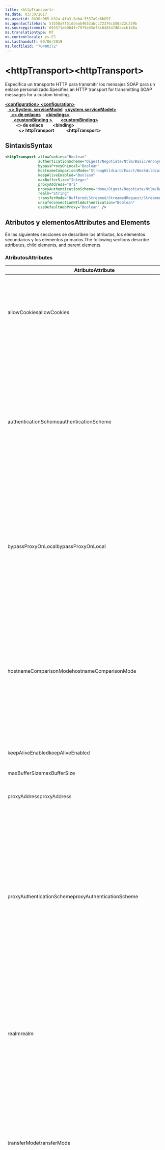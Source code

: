 ```yaml
---
title: <httpTransport>
ms.date: 03/30/2017
ms.assetid: 8b30c065-b32a-4fa3-8eb4-5537a9c6b897
ms.openlocfilehash: 51558a7f51ddeab4652abcc72376cb50a22c239b
ms.sourcegitcommit: 093571de904fc7979e85ef3c048547d0accb1d8a
ms.translationtype: MT
ms.contentlocale: es-ES
ms.lasthandoff: 09/06/2019
ms.locfileid: "70400372"
---
```

# <a name="httptransport"></a><span data-ttu-id="55513-101">\<httpTransport></span><span class="sxs-lookup"><span data-stu-id="55513-101">\<httpTransport></span></span>
<span data-ttu-id="55513-102">Especifica un transporte HTTP para transmitir los mensajes SOAP para un enlace personalizado.</span><span class="sxs-lookup"><span data-stu-id="55513-102">Specifies an HTTP transport for transmitting SOAP messages for a custom binding.</span></span>  
  
<span data-ttu-id="55513-103">[ **\<configuration>** ](../configuration-element.md)</span><span class="sxs-lookup"><span data-stu-id="55513-103">[**\<configuration>**](../configuration-element.md)</span></span>\
<span data-ttu-id="55513-104">&nbsp;&nbsp;[ **\<> System. serviceModel**](system-servicemodel.md)</span><span class="sxs-lookup"><span data-stu-id="55513-104">&nbsp;&nbsp;[**\<system.serviceModel>**](system-servicemodel.md)</span></span>\
<span data-ttu-id="55513-105">&nbsp;&nbsp;&nbsp;&nbsp;[ **\<> de enlaces**](bindings.md)</span><span class="sxs-lookup"><span data-stu-id="55513-105">&nbsp;&nbsp;&nbsp;&nbsp;[**\<bindings>**](bindings.md)</span></span>\
<span data-ttu-id="55513-106">&nbsp;&nbsp;&nbsp;&nbsp;&nbsp;&nbsp;[ **\<customBinding >** ](custombinding.md)</span><span class="sxs-lookup"><span data-stu-id="55513-106">&nbsp;&nbsp;&nbsp;&nbsp;&nbsp;&nbsp;[**\<customBinding>**](custombinding.md)</span></span>\
<span data-ttu-id="55513-107">&nbsp;&nbsp;&nbsp;&nbsp;&nbsp;&nbsp;&nbsp;&nbsp; **\<> de enlace**</span><span class="sxs-lookup"><span data-stu-id="55513-107">&nbsp;&nbsp;&nbsp;&nbsp;&nbsp;&nbsp;&nbsp;&nbsp;**\<binding>**</span></span>\
<span data-ttu-id="55513-108">&nbsp;&nbsp;&nbsp;&nbsp;&nbsp;&nbsp;&nbsp;&nbsp;&nbsp;&nbsp; **\<> httpTransport**</span><span class="sxs-lookup"><span data-stu-id="55513-108">&nbsp;&nbsp;&nbsp;&nbsp;&nbsp;&nbsp;&nbsp;&nbsp;&nbsp;&nbsp;**\<httpTransport>**</span></span>  
  
## <a name="syntax"></a><span data-ttu-id="55513-109">Sintaxis</span><span class="sxs-lookup"><span data-stu-id="55513-109">Syntax</span></span>  
  
```xml  
<httpTransport allowCookies="Boolean"
               authenticationScheme="Digest/Negotiate/Ntlm/Basic/Anonymous"
               bypassProxyOnLocal="Boolean"
               hostnameComparisonMode="StrongWildcard/Exact/WeakWildcard"
               keepAliveEnabled="Boolean"
               maxBufferSize="Integer"
               proxyAddress="Uri"
               proxyAuthenticationScheme="None/Digest/Negotiate/Ntlm/Basic/Anonymous"
               realm="String"
               transferMode="Buffered/Streamed/StreamedRequest/StreamedResponse"
               unsafeConnectionNtlmAuthentication="Boolean"
               useDefaultWebProxy="Boolean" />
```  
  
## <a name="attributes-and-elements"></a><span data-ttu-id="55513-110">Atributos y elementos</span><span class="sxs-lookup"><span data-stu-id="55513-110">Attributes and Elements</span></span>  
 <span data-ttu-id="55513-111">En las siguientes secciones se describen los atributos, los elementos secundarios y los elementos primarios.</span><span class="sxs-lookup"><span data-stu-id="55513-111">The following sections describe attributes, child elements, and parent elements.</span></span>  
  
### <a name="attributes"></a><span data-ttu-id="55513-112">Atributos</span><span class="sxs-lookup"><span data-stu-id="55513-112">Attributes</span></span>  
  
|<span data-ttu-id="55513-113">Atributo</span><span class="sxs-lookup"><span data-stu-id="55513-113">Attribute</span></span>|<span data-ttu-id="55513-114">DESCRIPCIÓN</span><span class="sxs-lookup"><span data-stu-id="55513-114">Description</span></span>|  
|---------------|-----------------|  
|<span data-ttu-id="55513-115">allowCookies</span><span class="sxs-lookup"><span data-stu-id="55513-115">allowCookies</span></span>|<span data-ttu-id="55513-116">Un valor booleano que especifica si el cliente acepta las cookies y las propaga en solicitudes futuras.</span><span class="sxs-lookup"><span data-stu-id="55513-116">A Boolean value that specifies whether the client accepts cookies and propagates them on future requests.</span></span> <span data-ttu-id="55513-117">El valor predeterminado es `false`.</span><span class="sxs-lookup"><span data-stu-id="55513-117">The default is `false`.</span></span><br /><br /> <span data-ttu-id="55513-118">Puede usar este atributo al interactuar con los servicios Web ASMX que utilizan cookies.</span><span class="sxs-lookup"><span data-stu-id="55513-118">You can use this attribute when you interact with ASMX Web services that use cookies.</span></span> <span data-ttu-id="55513-119">De esta manera, puede estar seguro de que las cookies devueltas del servidor se copian automáticamente en todas las solicitudes de cliente futuras para ese servicio.</span><span class="sxs-lookup"><span data-stu-id="55513-119">In this way, you can be sure that the cookies returned from the server are automatically copied to all future client requests for that service.</span></span>|  
|<span data-ttu-id="55513-120">authenticationScheme</span><span class="sxs-lookup"><span data-stu-id="55513-120">authenticationScheme</span></span>|<span data-ttu-id="55513-121">Especifica el protocolo utilizado para autenticar solicitudes de cliente que son procesadas por un agente de escucha HTTP.</span><span class="sxs-lookup"><span data-stu-id="55513-121">Specifies the protocol used to authenticate client requests being processed by an HTTP listener.</span></span> <span data-ttu-id="55513-122">Los valores válidos son los siguientes:</span><span class="sxs-lookup"><span data-stu-id="55513-122">Valid values include the following:</span></span><br /><br /> <span data-ttu-id="55513-123">Comprobación Especifica la autenticación implícita.</span><span class="sxs-lookup"><span data-stu-id="55513-123">-   Digest: Specifies digest authentication.</span></span><br /><span data-ttu-id="55513-124">Busca Negocia con el cliente para determinar el esquema de autenticación.</span><span class="sxs-lookup"><span data-stu-id="55513-124">-   Negotiate: Negotiates with the client to determine the authentication scheme.</span></span> <span data-ttu-id="55513-125">Si cliente y el servidor son compatibles con Kerberos, se utiliza; de lo contrario, se utiliza NTLM.</span><span class="sxs-lookup"><span data-stu-id="55513-125">If both client and server support Kerberos, it is used; otherwise, NTLM is used.</span></span><br /><span data-ttu-id="55513-126">NTLM Especifica la autenticación de NTLM.</span><span class="sxs-lookup"><span data-stu-id="55513-126">-   Ntlm: Specifies NTLM authentication.</span></span><br /><span data-ttu-id="55513-127">Fundamentales Especifica la autenticación básica.</span><span class="sxs-lookup"><span data-stu-id="55513-127">-   Basic: Specifies basic authentication.</span></span><br /><span data-ttu-id="55513-128">Anonymous Especifica la autenticación anónima.</span><span class="sxs-lookup"><span data-stu-id="55513-128">-   Anonymous: Specifies anonymous authentication.</span></span><br /><br /> <span data-ttu-id="55513-129">El valor predeterminado es Anonymous.</span><span class="sxs-lookup"><span data-stu-id="55513-129">The default is Anonymous.</span></span> <span data-ttu-id="55513-130">Este atributo es del tipo <xref:System.Net.AuthenticationSchemes>.</span><span class="sxs-lookup"><span data-stu-id="55513-130">This attribute is of type <xref:System.Net.AuthenticationSchemes>.</span></span> <span data-ttu-id="55513-131">Se puede establecer este atributo sólo una vez.</span><span class="sxs-lookup"><span data-stu-id="55513-131">This attribute can only be set once.</span></span>|  
|<span data-ttu-id="55513-132">bypassProxyOnLocal</span><span class="sxs-lookup"><span data-stu-id="55513-132">bypassProxyOnLocal</span></span>|<span data-ttu-id="55513-133">Valor de tipo booleano que indica si se omitirá el servidor proxy para las direcciones locales.</span><span class="sxs-lookup"><span data-stu-id="55513-133">A Boolean value that indicates whether to bypass the proxy server for local addresses.</span></span> <span data-ttu-id="55513-134">El valor predeterminado es `false`.</span><span class="sxs-lookup"><span data-stu-id="55513-134">The default is `false`.</span></span><br /><br /> <span data-ttu-id="55513-135">Una dirección local es la que está en la LAN local o intranet.</span><span class="sxs-lookup"><span data-stu-id="55513-135">A local address is one that is on the local LAN or intranet.</span></span><br /><br /> <span data-ttu-id="55513-136">Windows Communication Foundation (WCF) siempre omite el proxy si la dirección de servicio comienza con `http://localhost`.</span><span class="sxs-lookup"><span data-stu-id="55513-136">Windows Communication Foundation (WCF) always ignores the proxy if the service address begins with `http://localhost`.</span></span><br /><br /> <span data-ttu-id="55513-137">Debería utilizar el nombre del host en lugar del localhost si desea que los clientes pasen por un proxy al comunicarse con los servicios en el mismo equipo.</span><span class="sxs-lookup"><span data-stu-id="55513-137">You should use the host name rather than localhost if you want clients to go through a proxy when talking to services on the same machine.</span></span>|  
|<span data-ttu-id="55513-138">hostnameComparisonMode</span><span class="sxs-lookup"><span data-stu-id="55513-138">hostnameComparisonMode</span></span>|<span data-ttu-id="55513-139">Especifica el modo de comparación de nombres de host HTTP usado para analizar los URI.</span><span class="sxs-lookup"><span data-stu-id="55513-139">Specifies the HTTP hostname comparison mode used to parse URIs.</span></span> <span data-ttu-id="55513-140">Los valores válidos son</span><span class="sxs-lookup"><span data-stu-id="55513-140">Valid values are,</span></span><br /><br /> <span data-ttu-id="55513-141">-StrongWildcard: ("+") coincide con todos los nombres de host posibles en el contexto del esquema especificado, el puerto y el URI relativo.</span><span class="sxs-lookup"><span data-stu-id="55513-141">-   StrongWildcard: ("+") matches all possible hostnames in the context of the specified scheme, port and relative URI.</span></span><br /><span data-ttu-id="55513-142">-Exact: sin caracteres comodín</span><span class="sxs-lookup"><span data-stu-id="55513-142">-   Exact: no wildcards</span></span><br /><span data-ttu-id="55513-143">-WeakWildcard: ("\*") coincide con todos los nombres de host posibles en el contexto del esquema especificado, el puerto y los URI relativos que no se han encontrado explícitamente o a través del mecanismo de comodín seguro.</span><span class="sxs-lookup"><span data-stu-id="55513-143">-   WeakWildcard: ("\*") matches all possible hostname in the context of the specified scheme, port and relative UIR that have not been matched explicitly or through the strong wildcard mechanism.</span></span><br /><br /> <span data-ttu-id="55513-144">Este atributo es del tipo <xref:System.ServiceModel.HostNameComparisonMode>.</span><span class="sxs-lookup"><span data-stu-id="55513-144">This attribute is of type <xref:System.ServiceModel.HostNameComparisonMode>.</span></span> <span data-ttu-id="55513-145">El valor predeterminado es <xref:System.ServiceModel.HostNameComparisonMode.StrongWildcard>.</span><span class="sxs-lookup"><span data-stu-id="55513-145">The default is <xref:System.ServiceModel.HostNameComparisonMode.StrongWildcard>.</span></span>|  
|<span data-ttu-id="55513-146">keepAliveEnabled</span><span class="sxs-lookup"><span data-stu-id="55513-146">keepAliveEnabled</span></span>|<span data-ttu-id="55513-147">Un valor booleano que especifica si se debe establecer una conexión continua con el recurso de Internet.</span><span class="sxs-lookup"><span data-stu-id="55513-147">A Boolean value that specifies whether to make a persistent connection to the internet resource.</span></span>|  
|<span data-ttu-id="55513-148">maxBufferSize</span><span class="sxs-lookup"><span data-stu-id="55513-148">maxBufferSize</span></span>|<span data-ttu-id="55513-149">Un entero positivo que especifica el tamaño máximo del búfer.</span><span class="sxs-lookup"><span data-stu-id="55513-149">A positive integer that specifies the maximum size of the buffer.</span></span> <span data-ttu-id="55513-150">El valor predeterminado es 524288.</span><span class="sxs-lookup"><span data-stu-id="55513-150">The default is 524288</span></span>|  
|<span data-ttu-id="55513-151">proxyAddress</span><span class="sxs-lookup"><span data-stu-id="55513-151">proxyAddress</span></span>|<span data-ttu-id="55513-152">Un URI que especifica la dirección del proxy HTTP.</span><span class="sxs-lookup"><span data-stu-id="55513-152">A URI that specifies the address of the HTTP proxy.</span></span> <span data-ttu-id="55513-153">Si `useSystemWebProxy` es `true`, este valor debe ser `null`.</span><span class="sxs-lookup"><span data-stu-id="55513-153">If `useSystemWebProxy` is `true`, this setting must be `null`.</span></span> <span data-ttu-id="55513-154">El valor predeterminado es `null`.</span><span class="sxs-lookup"><span data-stu-id="55513-154">The default is `null`.</span></span>|  
|<span data-ttu-id="55513-155">proxyAuthenticationScheme</span><span class="sxs-lookup"><span data-stu-id="55513-155">proxyAuthenticationScheme</span></span>|<span data-ttu-id="55513-156">Especifica el protocolo utilizado para autenticar solicitudes de cliente que son procesadas por un proxy HTTP.</span><span class="sxs-lookup"><span data-stu-id="55513-156">Specifies the protocol used for authenticating client requests being processed by an HTTP proxy.</span></span> <span data-ttu-id="55513-157">Los valores válidos son los siguientes:</span><span class="sxs-lookup"><span data-stu-id="55513-157">Valid values include the following:</span></span><br /><br /> <span data-ttu-id="55513-158">Ninguna No se realiza ninguna autenticación.</span><span class="sxs-lookup"><span data-stu-id="55513-158">-   None: No authentication is performed.</span></span><br /><span data-ttu-id="55513-159">Comprobación Especifica la autenticación implícita.</span><span class="sxs-lookup"><span data-stu-id="55513-159">-   Digest: Specifies digest authentication.</span></span><br /><span data-ttu-id="55513-160">Busca Negocia con el cliente para determinar el esquema de autenticación.</span><span class="sxs-lookup"><span data-stu-id="55513-160">-   Negotiate: Negotiates with the client to determine the authentication scheme.</span></span> <span data-ttu-id="55513-161">Si cliente y el servidor son compatibles con Kerberos, se utiliza; de lo contrario, se utiliza NTLM.</span><span class="sxs-lookup"><span data-stu-id="55513-161">If both client and server support Kerberos, it is used; otherwise, NTLM is used.</span></span><br /><span data-ttu-id="55513-162">NTLM Especifica la autenticación de NTLM.</span><span class="sxs-lookup"><span data-stu-id="55513-162">-   Ntlm: Specifies NTLM authentication.</span></span><br /><span data-ttu-id="55513-163">Fundamentales Especifica la autenticación básica.</span><span class="sxs-lookup"><span data-stu-id="55513-163">-   Basic: Specifies basic authentication.</span></span><br /><span data-ttu-id="55513-164">Anonymous Especifica la autenticación anónima.</span><span class="sxs-lookup"><span data-stu-id="55513-164">-   Anonymous: Specifies anonymous authentication.</span></span><br /><br /> <span data-ttu-id="55513-165">El valor predeterminado es Anonymous.</span><span class="sxs-lookup"><span data-stu-id="55513-165">The default is Anonymous.</span></span> <span data-ttu-id="55513-166">Este atributo es del tipo <xref:System.Net.AuthenticationSchemes>.</span><span class="sxs-lookup"><span data-stu-id="55513-166">This attribute is of type <xref:System.Net.AuthenticationSchemes>.</span></span> <span data-ttu-id="55513-167">Tenga en <xref:System.Net.AuthenticationSchemes.IntegratedWindowsAuthentication?displayProperty=nameWithType> cuenta que no se admite.</span><span class="sxs-lookup"><span data-stu-id="55513-167">Note that <xref:System.Net.AuthenticationSchemes.IntegratedWindowsAuthentication?displayProperty=nameWithType> is not supported.</span></span>|  
|<span data-ttu-id="55513-168">realm</span><span class="sxs-lookup"><span data-stu-id="55513-168">realm</span></span>|<span data-ttu-id="55513-169">Una cadena que especifica el dominio kerberos que se utilizará en el proxy/servidor.</span><span class="sxs-lookup"><span data-stu-id="55513-169">A string that specifies the realm to use on the proxy/server.</span></span> <span data-ttu-id="55513-170">El valor predeterminado es una cadena vacía.</span><span class="sxs-lookup"><span data-stu-id="55513-170">The default is an empty string.</span></span><br /><br /> <span data-ttu-id="55513-171">Los servidores usan los dominios para particionar recursos protegidos.</span><span class="sxs-lookup"><span data-stu-id="55513-171">Servers use realms to partition protected resources.</span></span> <span data-ttu-id="55513-172">Cada partición puede tener su propio esquema de autenticación y/o base de datos de autorización.</span><span class="sxs-lookup"><span data-stu-id="55513-172">Each partition can have its own authentication scheme and/or authorization database.</span></span> <span data-ttu-id="55513-173">Los dominios sólo se utilizan para la autenticación básica e implícita.</span><span class="sxs-lookup"><span data-stu-id="55513-173">Realms are used only for basic and digest authentication.</span></span> <span data-ttu-id="55513-174">Cuando un cliente se autentica correctamente, la autenticación es válida para todos los recursos de un dominio kerberos determinado.</span><span class="sxs-lookup"><span data-stu-id="55513-174">After a client successfully authenticates, the authentication is valid for all resources in a given realm.</span></span> <span data-ttu-id="55513-175">Para obtener una descripción detallada de los territorios, consulte RFC 2617 en el [sitio web de IETF](https://www.ietf.org).</span><span class="sxs-lookup"><span data-stu-id="55513-175">For a detailed description of realms, see RFC 2617 at the [IETF website](https://www.ietf.org).</span></span>|  
|<span data-ttu-id="55513-176">transferMode</span><span class="sxs-lookup"><span data-stu-id="55513-176">transferMode</span></span>|<span data-ttu-id="55513-177">Especifica si los mensajes se almacenan en búfer, se transmiten o si son una solicitud o una respuesta.</span><span class="sxs-lookup"><span data-stu-id="55513-177">Specifies whether messages are buffered or streamed or a request or response.</span></span> <span data-ttu-id="55513-178">Los valores válidos son los siguientes:</span><span class="sxs-lookup"><span data-stu-id="55513-178">Valid values include the following:</span></span><br /><br /> <span data-ttu-id="55513-179">Almacenado en búfer Los mensajes de solicitud y respuesta se almacenan en búfer.</span><span class="sxs-lookup"><span data-stu-id="55513-179">-   Buffered: The request and response messages are buffered.</span></span><br /><span data-ttu-id="55513-180">Transmiten Los mensajes de solicitud y respuesta se transmiten por secuencias.</span><span class="sxs-lookup"><span data-stu-id="55513-180">-   Streamed: The request and response messages are streamed.</span></span><br /><span data-ttu-id="55513-181">-   StreamedRequest: Se transmite el mensaje de solicitud y se almacena en búfer el mensaje de respuesta.</span><span class="sxs-lookup"><span data-stu-id="55513-181">-   StreamedRequest: The request message is streamed and the response message is buffered.</span></span><br /><span data-ttu-id="55513-182">StreamedResponse Se almacena en búfer el mensaje de solicitud y se transmite el mensaje de respuesta.</span><span class="sxs-lookup"><span data-stu-id="55513-182">-   StreamedResponse: The request message is buffered and the response message is streamed.</span></span><br /><br /> <span data-ttu-id="55513-183">El valor predeterminado es Buffered.</span><span class="sxs-lookup"><span data-stu-id="55513-183">The default is Buffered.</span></span> <span data-ttu-id="55513-184">Este atributo es del tipo <xref:System.ServiceModel.TransferMode>.</span><span class="sxs-lookup"><span data-stu-id="55513-184">This attribute is of type <xref:System.ServiceModel.TransferMode> .</span></span>|  
|<span data-ttu-id="55513-185">unsafeConnectionNtlmAuthentication</span><span class="sxs-lookup"><span data-stu-id="55513-185">unsafeConnectionNtlmAuthentication</span></span>|<span data-ttu-id="55513-186">Un valor booleano que especifica si la conexión compartida no segura está habilitada en el servidor.</span><span class="sxs-lookup"><span data-stu-id="55513-186">A Boolean value that specifies whether Unsafe Connection Sharing is enabled on the server.</span></span> <span data-ttu-id="55513-187">El valor predeterminado es `false`.</span><span class="sxs-lookup"><span data-stu-id="55513-187">The default is `false`.</span></span> <span data-ttu-id="55513-188">Si está habilitado, la autenticación NTLM se realiza una vez en cada conexión TCP.</span><span class="sxs-lookup"><span data-stu-id="55513-188">If enabled, NTLM authentication is performed once on each TCP connection.</span></span>|  
|<span data-ttu-id="55513-189">useDefaultWebProxy</span><span class="sxs-lookup"><span data-stu-id="55513-189">useDefaultWebProxy</span></span>|<span data-ttu-id="55513-190">Un valor que especifica si se utiliza la configuración del proxy del equipo en lugar de la configuración específica del usuario.</span><span class="sxs-lookup"><span data-stu-id="55513-190">A Boolean value that specifies whether the machine-wide proxy settings are used rather than the user specific settings.</span></span> <span data-ttu-id="55513-191">El valor predeterminado es `true`.</span><span class="sxs-lookup"><span data-stu-id="55513-191">The default is `true`.</span></span>|  
  
### <a name="child-elements"></a><span data-ttu-id="55513-192">Elementos secundarios</span><span class="sxs-lookup"><span data-stu-id="55513-192">Child Elements</span></span>  
 <span data-ttu-id="55513-193">None</span><span class="sxs-lookup"><span data-stu-id="55513-193">None</span></span>  
  
### <a name="parent-elements"></a><span data-ttu-id="55513-194">Elementos primarios</span><span class="sxs-lookup"><span data-stu-id="55513-194">Parent Elements</span></span>  
  
|<span data-ttu-id="55513-195">Elemento</span><span class="sxs-lookup"><span data-stu-id="55513-195">Element</span></span>|<span data-ttu-id="55513-196">DESCRIPCIÓN</span><span class="sxs-lookup"><span data-stu-id="55513-196">Description</span></span>|  
|-------------|-----------------|  
|[<span data-ttu-id="55513-197">\<binding></span><span class="sxs-lookup"><span data-stu-id="55513-197">\<binding></span></span>](../../../misc/binding.md)|<span data-ttu-id="55513-198">Define todas las funcionalidades de enlace del enlace personalizado.</span><span class="sxs-lookup"><span data-stu-id="55513-198">Defines all binding capabilities of the custom binding.</span></span>|  
  
## <a name="remarks"></a><span data-ttu-id="55513-199">Comentarios</span><span class="sxs-lookup"><span data-stu-id="55513-199">Remarks</span></span>  
 <span data-ttu-id="55513-200">El elemento `httpTransport` es el punto inicial para crear un enlace personalizado que implementa el protocolo de transporte HTTP.</span><span class="sxs-lookup"><span data-stu-id="55513-200">The `httpTransport` element is the starting point for creating a custom binding that implements the HTTP transport protocol.</span></span> <span data-ttu-id="55513-201">HTTP es el transporte primario utilizado para fines de interoperabilidad.</span><span class="sxs-lookup"><span data-stu-id="55513-201">HTTP is the primary transport used for interoperability purposes.</span></span> <span data-ttu-id="55513-202">El Windows Communication Foundation (WCF) admite este transporte para garantizar la interoperabilidad con otras pilas de servicios web que no son de WCF.</span><span class="sxs-lookup"><span data-stu-id="55513-202">This transport is supported by the Windows Communication Foundation (WCF) to ensure interoperability with other non-WCF Web services stacks.</span></span>  
  
## <a name="see-also"></a><span data-ttu-id="55513-203">Vea también</span><span class="sxs-lookup"><span data-stu-id="55513-203">See also</span></span>

- <xref:System.ServiceModel.Configuration.HttpTransportElement>
- <xref:System.ServiceModel.Channels.HttpTransportBindingElement>
- <xref:System.ServiceModel.Channels.TransportBindingElement>
- <xref:System.ServiceModel.Channels.CustomBinding>
- [<span data-ttu-id="55513-204">Transportes</span><span class="sxs-lookup"><span data-stu-id="55513-204">Transports</span></span>](../../../wcf/feature-details/transports.md)
- [<span data-ttu-id="55513-205">Elección del transporte</span><span class="sxs-lookup"><span data-stu-id="55513-205">Choosing a Transport</span></span>](../../../wcf/feature-details/choosing-a-transport.md)
- [<span data-ttu-id="55513-206">Enlaces</span><span class="sxs-lookup"><span data-stu-id="55513-206">Bindings</span></span>](../../../wcf/bindings.md)
- [<span data-ttu-id="55513-207">Extensión de enlaces</span><span class="sxs-lookup"><span data-stu-id="55513-207">Extending Bindings</span></span>](../../../wcf/extending/extending-bindings.md)
- [<span data-ttu-id="55513-208">Enlaces personalizados</span><span class="sxs-lookup"><span data-stu-id="55513-208">Custom Bindings</span></span>](../../../wcf/extending/custom-bindings.md)
- [<span data-ttu-id="55513-209">\<customBinding></span><span class="sxs-lookup"><span data-stu-id="55513-209">\<customBinding></span></span>](custombinding.md)
